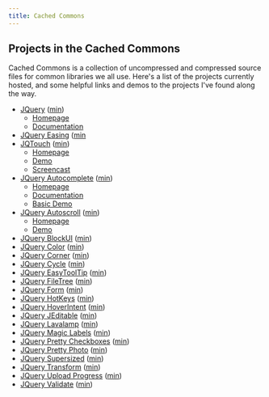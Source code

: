 ```yaml
---
title: Cached Commons
---
```


## Projects in the Cached Commons

Cached Commons is a collection of uncompressed and compressed source files for common libraries we all use.  Here's a list of the projects currently hosted, and some helpful links and demos to the projects I've found along the way.

- [JQuery](/javascripts/jquery/jquery-1.4.2.js) ([min](/javascripts/jquery/jquery-1.4.2-min.js))
	- [Homepage](http://jquery.com/)
	- [Documentation](http://api.jquery.com/)
- [JQuery Easing](/javascripts/jquery/jquery.easing-1.3.js) ([min]((/javascripts/jquery/jquery.easing-1.3-min.js))
- [JQTouch](/javascripts/jqtouch/jqtouch.js) ([min](/javascripts/jqtouch/jqtouch-min.js))
	- [Homepage](http://http://jqtouch.com/)
	- [Demo](http://jqtouch.com/preview/demos/main/)
	- [Screencast](http://peepcode.com/products/jqtouch)
- [JQuery Autocomplete](/javascripts/jquery/jquery.autocomplete-1.1.js) ([min](/javascripts/jquery/jquery.autocomplete-1.1-min.js))
	- [Homepage](http://bassistance.de/jquery-plugins/jquery-plugin-autocomplete/)
	- [Documentation](http://docs.jquery.com/Plugins/Autocomplete)
	- [Basic Demo](http://jquery.bassistance.de/autocomplete/demo/)
- [JQuery Autoscroll](/javascripts/jquery/jquery.autoScroll.js) ([min](/javascripts/jquery/jquery.autoScroll-min.js))
	- [Homepage](http://jdsharp.us/jQuery/plugins/AutoScroll/)
	- [Demo](http://jdsharp.us/jQuery/plugins/AutoScroll/demo.php)
- [JQuery BlockUI](/javascripts/jquery/jquery.blockUI-2.33.js) ([min](/javascripts/jquery/jquery.blockUI-2.33-min.js))
- [JQuery Color](/javascripts/jquery/jquery.color.js) ([min](/javascripts/jquery/jquery.color-min.js))
- [JQuery Corner](/javascripts/jquery/jquery.corner-2.0.9.js) ([min](/javascripts/jquery/jquery.corner-2.0.9-min.js))
- [JQuery Cycle](/javascripts/jquery/jquery.cycle.all-2.8.6.js) ([min](/javascripts/jquery/jquery.cycle.all-2.8.6-min.js))
- [JQuery EasyToolTip](/javascripts/jquery/jquery.easyToolTip-1.0.js) ([min](/javascripts/jquery/jquery.easyToolTip-1.0-min.js))
- [JQuery FileTree](/javascripts/jquery/jquery.fileTree-1.0.1.js) ([min](/javascripts/jquery/jquery.fileTree-1.0.1-min.js))
- [JQuery Form](/javascripts/jquery/jquery.form-2.4.3.js) ([min](/javascripts/jquery/jquery.form-2.4.3-min.js))
- [JQuery HotKeys](/javascripts/jquery/jquery.hotkeys.js) ([min](/javascripts/jquery/jquery.hotkeys.js))
- [JQuery HoverIntent](/javascripts/jquery/jquery.hoverIntent.js) ([min](/javascripts/jquery/jquery.hoverIntent-min.js))
- [JQuery JEditable](/javascripts/jquery/jquery.jeditable-1.7.2.js) ([min](/javascripts/jquery/jquery.jeditable-1.7.2-min.js))
- [JQuery Lavalamp](/javascripts/jquery/jquery.lavalamp-1.3.4.js) ([min](/javascripts/jquery/jquery.lavalamp-1.3.4-min.js))
- [JQuery Magic Labels](/javascripts/jquery/jquery.magicLabels-0.6.2.js) ([min](/javascripts/jquery/jquery.magicLabels-0.6.2-min.js))
- [JQuery Pretty Checkboxes](/javascripts/jquery/jquery.prettyCheckboxes-1.1.js) ([min](/javascripts/jquery/jquery.prettyCheckboxes-1.1-min.js))
- [JQuery Pretty Photo](/javascripts/jquery/jquery.prettyPhoto.js) ([min](/javascripts/jquery/jquery.prettyPhoto-min.js))
- [JQuery Supersized](/javascripts/jquery/jquery.supersized-2.0.js) ([min](/javascripts/jquery/jquery.supersized-2.0-min.js))
- [JQuery Transform](/javascripts/jquery/jquery.transform.js) ([min](/javascripts/jquery/jquery.transform-min.js))
- [JQuery Upload Progress](/javascripts/jquery/jquery.uploadProgress.js) ([min](/javascripts/jquery/jquery.uploadProgress-min.js))
- [JQuery Validate](/javascripts/jquery/jquery.validate-1.7.js) ([min](/javascripts/jquery/jquery.validate-1.7-min.js))